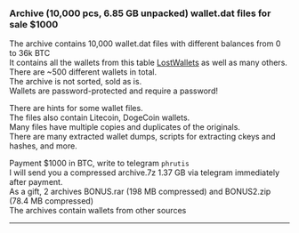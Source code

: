 ### Archive (10,000 pcs, 6.85 GB unpacked) wallet.dat files for sale $1000

The archive contains 10,000 wallet.dat files with different balances from 0 to 36k BTC<br>
It contains all the wallets from this table [LostWallets](https://github.com/phrutis/LostWallets?tab=readme-ov-file#walletdat-addresses-table) as well as many others.
There are ~500 different wallets in total.<br>
The archive is not sorted, sold as is.<br>
Wallets are password-protected and require a password!

There are hints for some wallet files.<br>
The files also contain Litecoin, DogeCoin wallets.<br>
Many files have multiple copies and duplicates of the originals.<br>
There are many extracted wallet dumps, scripts for extracting ckeys and hashes, and more.

Payment $1000 in BTC, write to telegram ```phrutis``` <br>
I will send you a compressed archive.7z 1.37 GB via telegram immediately after payment.<br>
As a gift, 2 archives BONUS.rar (198 MB compressed) and BONUS2.zip (78.4 MB compressed)<br>
The archives contain wallets from other sources<hr>
